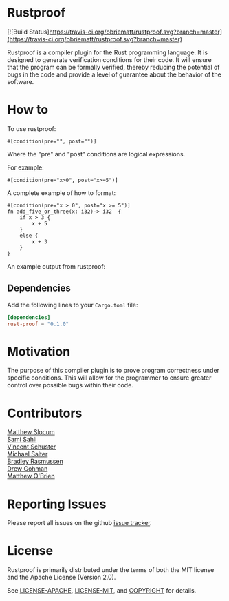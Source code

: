 # Rustproof

[![Build Status]https://travis-ci.org/obriematt/rustproof.svg?branch=master](https://travis-ci.org/obriematt/rustproof.svg?branch=master)


Rustproof is a compiler plugin for the Rust programming language. It is designed
to generate verification conditions for their code. It will ensure that the program can be formally verified, thereby reducing the potential of bugs in the code and provide a level of guarantee about the behavior of the software.


# How to

To use rustproof:  

`#[condition(pre="", post="")]`

Where the "pre" and "post" conditions are logical expressions.

For example:

`#[condition(pre="x>0", post="x>=5")]`

A complete example of how to format:

    #[condition(pre="x > 0", post="x >= 5")]
	fn add_five_or_three(x: i32)-> i32  {
        if x > 3 {  
            x + 5  
        }  
        else {  
            x + 3  
        }  
    }

An example output from rustproof:

## Dependencies

Add the following lines to your `Cargo.toml` file:

```toml
[dependencies]
rust-proof = "0.1.0"
```


# Motivation
The purpose of this compiler plugin is to prove program correctness under specific conditions. This will allow for the programmer to ensure greater control over possible bugs within their code.

# Contributors
[Matthew Slocum][acro]  
[Sami Sahli][sahli]  
[Vincent Schuster][schuster]  
[Michael Salter][salter]  
[Bradley Rasmussen][rasmussen]  
[Drew Gohman][gohman]  
[Matthew O'Brien][obrien]  

[acro]:https://github.com/arc3x
[sahli]:https://github.com/ssahli
[schuster]:https://github.com/VSchuster
[salter]:https://github.com/salterm
[rasmussen]:https://github.com/bajr
[gohman]:https://github.com/found101
[obrien]:https://github.com/obriematt

# Reporting Issues

Please report all issues on the github [issue tracker][issues].

[issues]:https://github.com/Rust-Proof/rustproof/issues


# License

Rustproof is primarily distributed under the terms of both the MIT license and the Apache License (Version 2.0).

See [LICENSE-APACHE][1], [LICENSE-MIT][2], and [COPYRIGHT][3] for details.

[1]:https://github.com/Rust-Proof/rustproof/blob/master/LICENSE-APACHE
[2]:https://github.com/Rust-Proof/rustproof/blob/master/LICENSE-MIT
[3]:https://github.com/Rust-Proof/rustproof/blob/master/COPYRIGHT
